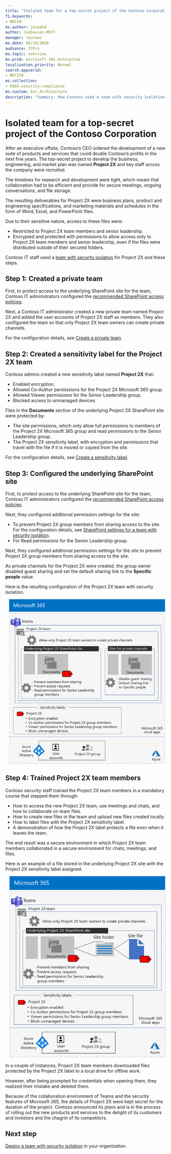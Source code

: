 ```yaml
---
title: "Isolated team for a top-secret project of the Contoso Corporation"
f1.keywords:
- NOCSH
ms.author: josephd
author: JoeDavies-MSFT
manager: laurawi
ms.date: 08/14/2020
audience: ITPro
ms.topic: overview
ms.prod: microsoft-365-enterprise
localization_priority: Normal
search.appverid:
- MET150
ms.collection: 
- M365-security-compliance
ms.custom: Ent_Architecture
description: "Summary: How Contoso used a team with security isolation for a top-secret project to develop a new suite of products and services."
---
```


# Isolated team for a top-secret project of the Contoso Corporation

After an executive offsite, Contoso’s CEO ordered the development of a new suite of products and services that could double Contoso’s profits in the next five years. The top-secret project to develop the business, engineering, and market plan was named **Project 2X** and key staff across the company were recruited. 

The timelines for research and development were tight, which meant that collaboration had to be efficient and provide for secure meetings, ongoing conversations, and file storage.

The resulting deliverables for Project 2X were business plans, product and engineering specifications, and marketing materials and schedules in the form of Word, Excel, and PowerPoint files. 

Due to their sensitive nature, access to these files were:

- Restricted to Project 2X team members and senior leadership.
- Encrypted and protected with permissions to allow access only to Project 2X team members and senior leadership, even if the files were distributed outside of their secured folders.

Contoso IT staff used a [team with security isolation](secure-teams-security-isolation.md) for Project 2X and these steps.

## Step 1: Created a private team

First, to protect access to the underlying SharePoint site for the team, Contoso IT administrators configured the [recommended SharePoint access policies](../enterprise/sharepoint-file-access-policies.md).

Next, a Contoso IT administrator created a new private team named Project 2X and added the user accounts of Project 2X staff as members. They also configured the team so that only Project 2X team owners can create private channels.

For the configuration details, see [Create a private team](secure-teams-security-isolation.md#create-a-private-team).

## Step 2: Created a sensitivity label for the Project 2X team

Contoso admins created a new sensitivity label named **Project 2X** that:

- Enabled encryption.
- Allowed Co-Author permissions for the Project 2X Microsoft 365 group.
- Allowed Viewer permissions for the Senior Leadership group.
- Blocked access to unmanaged devices.

Files in the **Documents** section of the underlying Project 2X SharePoint site were protected by:

- The site permissions, which only allow full permissions to members of the Project 2X Microsoft 365 group and read permissions to the Senior Leadership group.
- The Project 2X sensitivity label, with encryption and permissions that travel with the file if it is moved or copied from the site.

For the configuration details, see [Create a sensitivity label](secure-teams-security-isolation.md#create-a-sensitivity-label).

## Step 3: Configured the underlying SharePoint site

First, to protect access to the underlying SharePoint site for the team, Contoso IT administrators configured the [recommended SharePoint access policies](../enterprise/sharepoint-file-access-policies.md).

Next, they configured additional permission settings for the site:

- To prevent Project 2X group members from sharing access to the site. For the configuration details, see [SharePoint settings for a team with security isolation](secure-teams-security-isolation.md#sharepoint-settings).
- For Read permissions for the Senior Leadership group.

Next, they configured additional permission settings for the site to prevent Project 2X group members from sharing access to the site. 

As private channels for the Project 2X were created, the group owner disabled guest sharing and set the default sharing link to the **Specific people** value.

Here is the resulting configuration of the Project 2X team with security isolation.

![The resulting configuration of the Project 2X team](../media/contoso-team-for-top-secret-project/contoso-team-for-top-secret-project.png)

 ## Step 4: Trained Project 2X team members

Contoso security staff trained the Project 2X team members in a mandatory course that stepped them through:

- How to access the new Project 2X team, use meetings and chats, and how to collaborate on team files.
- How to create new files in the team and upload new files created locally.
- How to label files with the Project 2X sensitivity label.
- A demonstration of how the Project 2X  label protects a file even when it leaves the team.

The end result was a secure environment in which Project 2X team members collaborated in a secure environment for chats, meetings, and files.

Here is an example of a file stored in the underlying Project 2X site with the Project 2X sensitivity label assigned.

![An example of a file stored in the underlying Project 2X site](../media/contoso-team-for-top-secret-project/contoso-team-for-top-secret-project-example.png)

In a couple of instances, Project 2X team members downloaded files protected by the Project 2X label to a local drive for offline work. 

However, after being prompted for credentials when opening them, they realized their mistake and deleted them.

Because of the collaboration environment of Teams and the security features of Microsoft 365, the details of Project 2X were kept secret for the duration of the project. Contoso announced its plans and is in the process of rolling out the new products and services to the delight of its customers and investors and the chagrin of its competitors.

## Next step

[Deploy a team with security isolation](secure-teams-security-isolation.md) in your organization.

